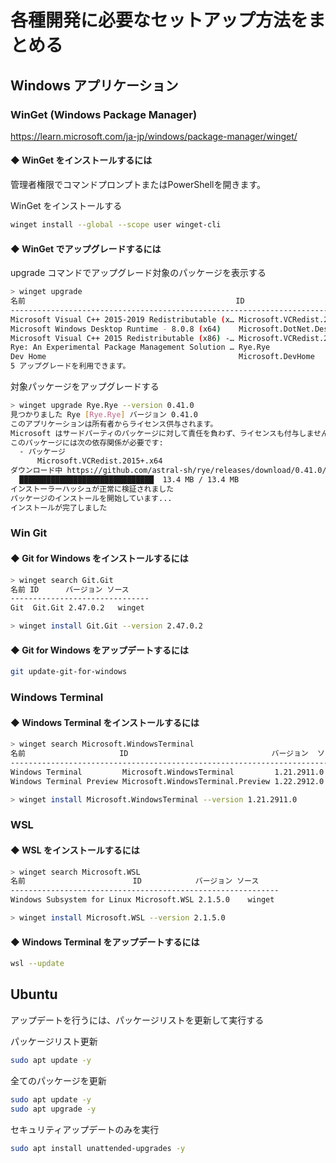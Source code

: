 # 各種開発に必要なセットアップ方法をまとめる

## Windows アプリケーション

### WinGet (Windows Package Manager)

https://learn.microsoft.com/ja-jp/windows/package-manager/winget/

#### ◆ WinGet をインストールするには

管理者権限でコマンドプロンプトまたはPowerShellを開きます。

WinGet をインストールする
```bash
winget install --global --scope user winget-cli
```

#### ◆ WinGet でアップグレードするには

upgrade コマンドでアップグレード対象のパッケージを表示する

```bash
> winget upgrade
名前                                               ID                                バージョン    利用可能      ソース
-----------------------------------------------------------------------------------------------------------------------
Microsoft Visual C++ 2015-2019 Redistributable (x… Microsoft.VCRedist.2015+.x64      14.29.30133.0 14.40.33816.0 winget
Microsoft Windows Desktop Runtime - 8.0.8 (x64)    Microsoft.DotNet.DesktopRuntime.8 8.0.8         8.0.10        winget
Microsoft Visual C++ 2015 Redistributable (x86) -… Microsoft.VCRedist.2015+.x86      14.0.24212.0  14.40.33816.0 winget
Rye: An Experimental Package Management Solution … Rye.Rye                           0.34.0        0.41.0        winget
Dev Home                                           Microsoft.DevHome                 0.1800.640.0  0.1801.640.0  winget
5 アップグレードを利用できます。
```

対象パッケージをアップグレードする

```bash
> winget upgrade Rye.Rye --version 0.41.0
見つかりました Rye [Rye.Rye] バージョン 0.41.0
このアプリケーションは所有者からライセンス供与されます。
Microsoft はサードパーティのパッケージに対して責任を負わず、ライセンスも付与しません。
このパッケージには次の依存関係が必要です:
  - パッケージ
      Microsoft.VCRedist.2015+.x64
ダウンロード中 https://github.com/astral-sh/rye/releases/download/0.41.0/rye-x86_64-windows.exe
  ██████████████████████████████  13.4 MB / 13.4 MB
インストーラーハッシュが正常に検証されました
パッケージのインストールを開始しています...
インストールが完了しました
```


### Win Git

#### ◆ Git for Windows をインストールするには

```bash
> winget search Git.Git
名前 ID      バージョン ソース
-------------------------------
Git  Git.Git 2.47.0.2   winget

> winget install Git.Git --version 2.47.0.2 
```

#### ◆ Git for Windows をアップデートするには

```bash
git update-git-for-windows
```

### Windows Terminal

#### ◆ Windows Terminal をインストールするには

```bash
> winget search Microsoft.WindowsTerminal
名前                     ID                                バージョン  ソース
------------------------------------------------------------------------------
Windows Terminal         Microsoft.WindowsTerminal         1.21.2911.0 winget
Windows Terminal Preview Microsoft.WindowsTerminal.Preview 1.22.2912.0 winget

> winget install Microsoft.WindowsTerminal --version 1.21.2911.0
```

### WSL

#### ◆ WSL をインストールするには

```bash
> winget search Microsoft.WSL
名前                        ID            バージョン ソース
------------------------------------------------------------
Windows Subsystem for Linux Microsoft.WSL 2.1.5.0    winget 

> winget install Microsoft.WSL --version 2.1.5.0
```

#### ◆ Windows Terminal をアップデートするには

```bash
wsl --update
```

## Ubuntu

アップデートを行うには、パッケージリストを更新して実行する

パッケージリスト更新

```bash
sudo apt update -y
```

全てのパッケージを更新

```bash
sudo apt update -y
sudo apt upgrade -y
```

セキュリティアップデートのみを実行

```bash
sudo apt install unattended-upgrades -y
```
